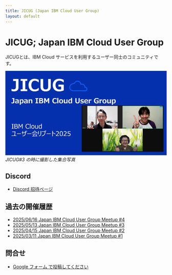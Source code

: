```yaml
---
title: JICUG (Japan IBM Cloud User Group)
layout: default
---
```


# JICUG; Japan IBM Cloud User Group

JICUGとは、IBM Cloud サービスを利用するユーザー同士のコミュニティです。

![集合写真](/assets/images/top_jumbo.png)
_JICUG#3 の時に撮影した集合写真_

## Discord

- [Discord 招待ページ](https://discord.gg/rmEDXgYYbR)

## 過去の開催履歴

- [2025/06/16 Japan IBM Cloud User Group Meetup #4](https://bmxug.connpass.com/event/355597/)
- [2025/05/13 Japan IBM Cloud User Group Meetup #3](https://bmxug.connpass.com/event/352986/)
- [2025/04/15 Japan IBM Cloud User Group Meetup #2](https://bmxug.connpass.com/event/348954/)
- [2025/03/11 Japan IBM Cloud User Group Meetup #1](https://bmxug.connpass.com/event/345020/)

## 問合せ

- [Google フォーム で投稿してください](https://docs.google.com/forms/d/e/1FAIpQLSesq-dW09rBKOH2U3-DxxfwBrkKEGtDTR2BHr6iEQUcLPKylQ/viewform?usp=sharing&ouid=102637048702765415060)
